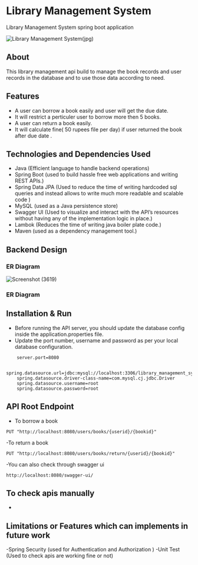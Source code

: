 
# Library Management System
Library Management System spring boot application

![Library Management System(jpg)](https://www.skoolbeep.com/blog/wp-content/uploads/2020/12/WHAT-IS-THE-PURPOSE-OF-A-LIBRARY-MANAGEMENT-SYSTEM-min.png)


## About
This library management api build to manage the book records and user records in the database and to use those data according to need. 


## Features

- A user can borrow a book easily and user will get the due date.
- It will restrict a perticuler user to borrow more then 5 books.
- A user can return a book easily. 
- It will calculate fine( 50 rupees file per day) if user returned the book after due date .

## Technologies and Dependencies Used
- Java (Efficient language to handle backend operations)
- Spring Boot (used to build hassle free web applications and writing REST APIs.)
- Spring Data JPA (Used to reduce the time of writing hardcoded sql queries and instead allows to write much more readable and  scalable code )
- MySQL (used as a Java persistence store)
- Swagger UI (Used to visualize and interact with the API’s resources without having any of the implementation logic in place.)
- Lambok  (Reduces the time  of writing java boiler plate code.)
- Maven (used as a dependency management tool.)

## Backend Design 
###  ER Diagram


![Screenshot (3619)](https://user-images.githubusercontent.com/101393689/216521400-db6a6e42-1e5d-4e01-9f4d-a7fc24eb6fbe.png)


###  ER Diagram

## Installation & Run
- Before running the API server, you should update the database config inside the application.properties file.
- Update the port number, username and password as per your local database configuration.

```
    server.port=8080

    spring.datasource.url=jdbc:mysql://localhost:3306/library_management_system_database;
    spring.datasource.driver-class-name=com.mysql.cj.jdbc.Driver
    spring.datasource.username=root
    spring.datasource.password=root
```

## API Root Endpoint
- To borrow a book
```
PUT "http://localhost:8080/users/books/{userid}/{bookid}"
```
-To return a book
```
PUT "http://localhost:8080/users/books/return/{userid}/{bookid}"
```
-You can also check through swagger ui
```
http://localhost:8080/swagger-ui/
```



## To check apis manually

-







## Limitations or Features which can implements in future work
-Spring Security (used for Authentication and Authorization )
-Unit Test (Used to check apis are working fine or not)




